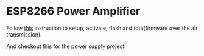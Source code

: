 # ESP8266 Power Amplifier 

Follow [this](https://github.com/pylover/esp8266-env) instruction
to setup, activate, flash and fota(firmware over the air transmission).


And checkout [this](https://github.com/pylover/esp8266-psu) for the power 
supply project.
